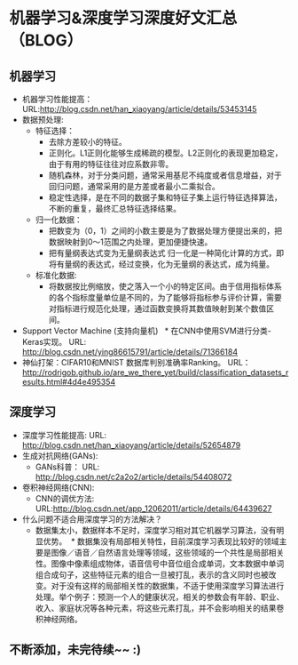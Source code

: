 # 机器学习&深度学习深度好文汇总（BLOG）
## 机器学习
* 机器学习性能提高： URL:http://blog.csdn.net/han_xiaoyang/article/details/53453145
* 数据预处理:
  * 特征选择：
    * 去除方差较小的特征。
    * 正则化。L1正则化能够生成稀疏的模型。L2正则化的表现更加稳定，由于有用的特征往往对应系数非零。
    * 随机森林，对于分类问题，通常采用基尼不纯度或者信息增益，对于回归问题，通常采用的是方差或者最小二乘拟合。
    * 稳定性选择，是在不同的数据子集和特征子集上运行特征选择算法，不断的重复，最终汇总特征选择结果。
  * 归一化数据： 
    *  把数变为（0，1）之间的小数主要是为了数据处理方便提出来的，把数据映射到0～1范围之内处理，更加便捷快速。
    *  把有量纲表达式变为无量纲表达式 归一化是一种简化计算的方式，即将有量纲的表达式，经过变换，化为无量纲的表达式，成为纯量。
  * 标准化数据:
     * 将数据按比例缩放，使之落入一个小的特定区间。由于信用指标体系的各个指标度量单位是不同的，为了能够将指标参与评价计算，需要对指标进行规范化处理，通过函数变换将其数值映射到某个数值区间。
 * Support Vector Machine (支持向量机)
   *  在CNN中使用SVM进行分类-Keras实现。 URL: http://blog.csdn.net/ying86615791/article/details/71366184
* 神仙打架：CIFAR10和MNIST 数据库判别准确率Ranking。  URL：http://rodrigob.github.io/are_we_there_yet/build/classification_datasets_results.html#4d4e495354
## 深度学习
* 深度学习性能提高:   URL: http://blog.csdn.net/han_xiaoyang/article/details/52654879
* 生成对抗网络(GANs):
  * GANs科普： URL: http://blog.csdn.net/c2a2o2/article/details/54408072
* 卷积神经网络(CNN):
  *  CNN的调优方法:  URL:http://blog.csdn.net/app_12062011/article/details/64439627
* 什么问题不适合用深度学习的方法解决？
  * 数据集太小，数据样本不足时，深度学习相对其它机器学习算法，没有明显优势。
  * 数据集没有局部相关特性，目前深度学习表现比较好的领域主要是图像／语音／自然语言处理等领域，这些领域的一个共性是局部相关性。图像中像素组成物体，语音信号中音位组合成单词，文本数据中单词组合成句子，这些特征元素的组合一旦被打乱，表示的含义同时也被改变。对于没有这样的局部相关性的数据集，不适于使用深度学习算法进行处理。举个例子：预测一个人的健康状况，相关的参数会有年龄、职业、收入、家庭状况等各种元素，将这些元素打乱，并不会影响相关的结果卷积神经网络。
## 不断添加，未完待续~~ :)
